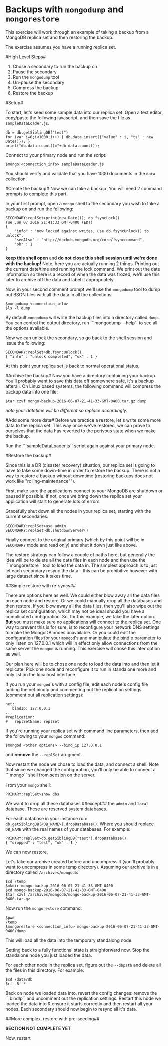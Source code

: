 # Backups with ```mongodump``` and ``mongorestore``

This exercise will work through an example of taking a backup from
a MongoDB replica set and then restoring the backup.

The exercise assumes you have a running replica set.

#High Level Steps#
1. Chose a secondary to run the backup on
2. Pause the secondary
3. Run the ```mongodump``` tool
4. Un-pause the secondary
5. Compress the backup
6. Restore the backup

#Setup#

To start, let's seed some sample data into our replica set.
Open a text editor, copy/paste the following javascript, and
then save the file as ```sampleDataLoader.js```.

```
db = db.getSiblingDB("test")
for (var i=0;i<1000;i++) { db.data.insert({"value" : i, "ts" : new Date()}); }
print("db.data.count()="+db.data.count());
```
Connect to your primary node and run the script:

```
$mongo <connection_info> sampleDataLoader.js
```

You should verify and validate that you have 1000 documents in the ```data```
collection.

#Create the backup#
Now we can take a backup. You will need 2 command prompts to complete
this part.

In your first prompt, open a ```mongo``` shell to the secondary you wish to take
a backup on and run the following:

```
SECONDARY:replSet>print(new Date()); db.fsyncLock()
Tue Jun 07 2016 21:41:33 GMT-0400 (EDT)
{
	"info" : "now locked against writes, use db.fsyncUnlock() to unlock",
	"seeAlso" : "http://dochub.mongodb.org/core/fsynccommand",
	"ok" : 1
}
```

**keep this shell open** and **do not close this shell session until we're
done with the backup!**
Note, here you are actually running 2 things. Printing out the current date/time
and running the lock command. We print out the date information so there is a
record of when the data was frozed; we'll use this later to archive off the data
and label it appropriately.

Now, in your second comment prompt we'll use the ```mongodump``` tool
to dump out BSON files with all the data in all the collections:

```
$mongodump <connection_info>
$ls -l dump
```

By default ```mongodump``` will write the backup files into a directory
called ```dump```. You can control the output directory, run 
```mongodump --help`` to see all the options available.

Now we can unlock the secondary, so go back to the shell session
and issue the following:

```
SECONDARY:replSet>db.fsyncUnlock()
{ "info" : "unlock completed", "ok" : 1 }
```

At this point your replica set is back to normal operational status.

#Archive the backup#
Now you have a directory containing your backup. You'll probably want to 
save this data off somewhere safe, it's a backup afterall. On Linux based
systems, the following command will compress the backup data into
one file:

```
$tar czvf mongo-backup-2016-06-07-21-41-33-GMT-0400.tar.gz dump
```

*note your datetime will be different so replace accordingly*.

#Add some more data#
Before we practice a restore, let's write some more data to the replica set.
This way once we've restored, we can prove to ourselves that the data has 
reverted to the perivous state when we make the backup.

Run the ```sampleDataLoader.js`` script again against your primary node.

#Restore the backup#

Since this is a DR (disaster recovery) situation, our replica set is going to 
have to take some down-time in order to restore the backup. There is not a way
to restore a backup without downtime (restoring backups does not work like 
"rolling-maintenance"").

First, make sure the applications connect to your MongoDB are shutdown or paused if 
possible. If not, once we bring down the replica set your application will start to 
generate lots of errors.

Gracefully shut down all the nodes in your replica set, starting with the current
secondaries:

```
SECONDARY:replSet>use admin
SECONDARY:replSet>db.shutdownServer()
```

Finally connect to the original primary (which by this point will be in ```SECONDARY``` mode 
and read only) and shut it down just like above.

The restore strategy can follow a couple of paths here, but generally the idea will be to
delete all the data files in each node and then use the ```mongorestore`` tool to load the data
in. The simplest approach is to just let each secondary resync the data - this can be 
prohibitive however with large dataset since it takes time. 

##Simple restore with re-syncs##

There are options here as well. We could either blow away all the data files on each node and restore.
Or we could manually drop all the databases and then restore. If you blow away all the data files, then 
you'll also wipe out the replica set configuration, which may not be ideal should you have a complicated
configuration. So, for this example, we take the later option. **But** you must make sure no applications
will connect to the replica set. One way to prevent this is for sure, is to reconfigure your network
DNS settings to make the MongoDB nodes unavailable. Or you could edit the configuration files for your 
```mongod```'s and manipulate the [bindIp](https://docs.mongodb.com/manual/reference/configuration-options/#net.bindIp)
parameter to only listen on 127.0.0.1 which will in 
effect only allow connections from the same server the ```mongod``` is running. This exercise
will chose this later option as well.

Our plan here will be to chose one node to load the data into and then let it replicate.
Pick one node and reconfigure it to run in standalone more and only list on the localhost
interface.

If you run your ```mongod```'s with a config file, edit each node's config file adding the
net.bindIp and commenting out the replication settings (comment out all replication settings):

```
net:
   bindIp: 127.0.0.1
...
#replication:
#   replSetName: replSet
```

If you're running your replica set with command line parameters, then add the following to your
```mongod``` command:

```
$mongod <other options> --bind_ip 127.0.0.1
```

and **remove** the ``--replSet`` arugment.


Now restart the node we chose to load the data, and connect a shell. Note that since
we changed the configuration, you'll only be able to connect a ```mongo`` shell from seesion on
the server.

From your ```mongo``` shell:

```
PRIMARY:replSet>show dbs
```

We want to drop all these databases ##except## the ```admin``` and ```local``` database. These are 
reserved system databases.

For each database in your instance run: ```db.getSiblingDB(<DB_NAME>).dropDatabase()```. Where you
should replace ```DB_NAME``` with the real names of your databases. For example:

```
PRIMARY:replSet>db.getSiblingDB("test").dropDatabase()
{ "dropped" : "test", "ok" : 1 }
```

We can now restore.

Let's take our archive created before and uncompress it (you'll probably want
to uncompress in some temp directory). Assuming our archive is in a directory called 
``` /archives/mongodb ```:


```
$cd /temp
$mkdir mongo-backup-2016-06-07-21-41-33-GMT-0400
$cd mongo-backup-2016-06-07-21-41-33-GMT-0400
$tar xzvf /archives/mongodb/mongo-backup-2016-06-07-21-41-33-GMT-0400.tar.gz 
```

Now run the ```mongorestore``` command:

```
$pwd
/temp
$mongorestore <connection_info> mongo-backup-2016-06-07-21-41-33-GMT-0400/dump
```

This will load all the data into the temporary standalong node.

Getting back to a fully functional state is straighforward now.
Stop the standalone node you just loaded the data.

For each other node in the replica set, figure out the ```--dbpath``` and delete all the files in 
this directory. For example:

```
$cd /data/db
$rf -Rf *
```

Back on node we loaded data into, revert the config changes: remove the ```bindIp`` 
and uncomment out the replication settings.
Restart this node we loaded the data into & ensure it starts correctly and then restart all your nodes.
Each secondary should now begin to resync all it's data.

##More complex, restore with pre-seeding##

**SECTION NOT COMPLETE YET**



Now, restart

